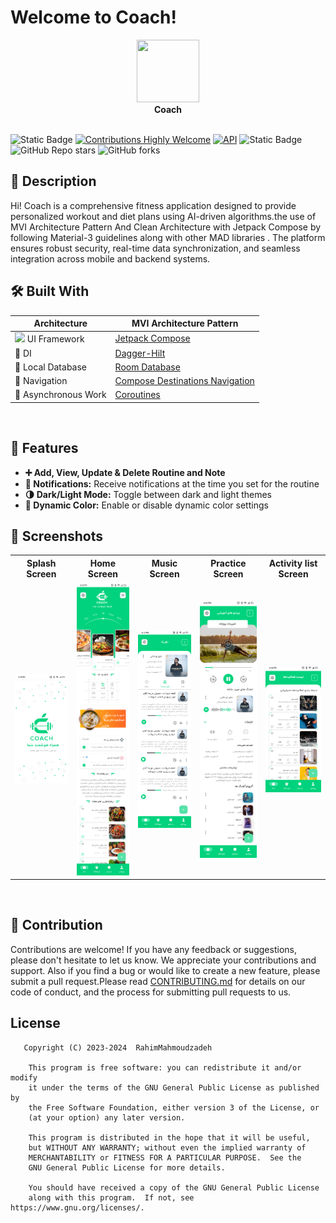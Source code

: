 # Welcome to Coach!
<div align="center">  
  <image height= "100" width ="100" src="assets/logo.png"/></image>
  <br>  
  <strong>Coach</strong>  
</div>
<br>

![Static Badge](https://img.shields.io/badge/License-GPL--3.0-brightgreen)
[![Contributions Highly Welcome](https://img.shields.io/badge/contributions-welcome-brightgreen.svg?style=flat)](https://github.com/RahimMahmoudzadeh/Coach)
<a href="https://android-arsenal.com/api?level=27"><img alt="API" src="https://img.shields.io/badge/API-26%2B-brightgreen.svg?style=flat"/></a>
<img alt="Static Badge" src="https://img.shields.io/badge/GitHub-RahimMahmoudzadeh-%60Z%60?logo=github&color=blue&link=https%3A%2F%2Fgithub.com%2FRahimMahmoudzadeh">
![GitHub Repo stars](https://img.shields.io/github/stars/RahimMahmoudzadeh/Coach)
![GitHub forks](https://img.shields.io/github/forks/RahimMahmoudzadeh/Coach)

## 📜 Description
Hi! Coach is a comprehensive fitness application designed to provide personalized workout and diet plans using AI-driven algorithms.the use of MVI Architecture Pattern And Clean Architecture with Jetpack Compose by following Material-3 guidelines along with other MAD libraries . The platform ensures robust security, real-time data synchronization, and seamless integration across mobile and backend systems.

## 🛠 Built With  
|  Architecture   |MVI Architecture Pattern |  
|----------------   |------------------------------    |  
| <img height="20" src="https://3.bp.blogspot.com/-VVp3WvJvl84/X0Vu6EjYqDI/AAAAAAAAPjU/ZOMKiUlgfg8ok8DY8Hc-ocOvGdB0z86AgCLcBGAsYHQ/s1600/jetpack%2Bcompose%2Bicon_RGB.png">    UI Framework  | [Jetpack Compose](https://www.jetbrains.com/lp/compose-multiplatform/)         |                        |  
| 💉 DI                | [Dagger-Hilt](https://developer.android.com/training/dependency-injection/hilt-android)                        |             |  
| :floppy_disk: Local Database      | [Room Database](https://developer.android.com/topic/libraries/architecture/room)                   |  
| :compass: Navigation       | [Compose Destinations Navigation](https://developer.android.com/jetpack/compose/navigation) |  
| :thread: Asynchronous Work     | [Coroutines](https://kotlinlang.org/docs/reference/coroutines-overview.html)|  
<br>

## 🚀 Features
- **➕ Add, View, Update & Delete Routine and Note**
- **🔔 Notifications:** Receive notifications at the time you set for the routine
- **🌗 Dark/Light Mode:** Toggle between dark and light themes
- **🎨 Dynamic Color:** Enable or disable dynamic color settings

## :iphone: Screenshots
<table style="width:100%">
  <tr>
    <th>Splash Screen</th>
    <th>Home Screen</th>
    <th>Music Screen</th> 
    <th>Practice Screen</th> 
    <th>Activity list Screen</th> 
  </tr>
  <tr>
    <td><img src = "assets/Splash Screen.png" width=240/></td> 
    <td><img src = "assets/home.png" width=240/></td>
    <td><img src = "assets/music.png" width=240/></td>
    <td><img src = "assets/practice.png" width=240/></td>
    <td><img src = "assets/Activity_list.png" width=240/></td>
  </tr>
</table>
<br>

## 🤝 Contribution
Contributions are welcome! If you have any feedback or suggestions, please don't hesitate to let us know. We appreciate your contributions and support. Also if you find a bug or would like to create a new feature, please submit a pull request.Please read [CONTRIBUTING.md](CONTRIBUTING.md) for details on our code of conduct, and the process for submitting pull requests to us.

## License

```
   Copyright (C) 2023-2024  RahimMahmoudzadeh

    This program is free software: you can redistribute it and/or modify
    it under the terms of the GNU General Public License as published by
    the Free Software Foundation, either version 3 of the License, or
    (at your option) any later version.

    This program is distributed in the hope that it will be useful,
    but WITHOUT ANY WARRANTY; without even the implied warranty of
    MERCHANTABILITY or FITNESS FOR A PARTICULAR PURPOSE.  See the
    GNU General Public License for more details.

    You should have received a copy of the GNU General Public License
    along with this program.  If not, see https://www.gnu.org/licenses/.
```
